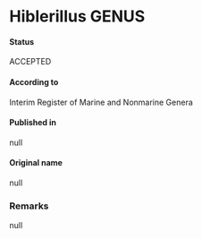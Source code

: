 Hiblerillus GENUS
=======

#### Status
ACCEPTED

#### According to
Interim Register of Marine and Nonmarine Genera

#### Published in
null

#### Original name
null

### Remarks
null